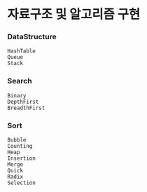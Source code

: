 # 자료구조 및 알고리즘 구현  

### DataStructure
```
HashTable
Queue
Stack
```    

### Search
```
Binary
DepthFirst
BreadthFirst
```

### Sort  
```
Bubble
Counting
Heap
Insertion
Merge
Quick
Radix
Selection
```
